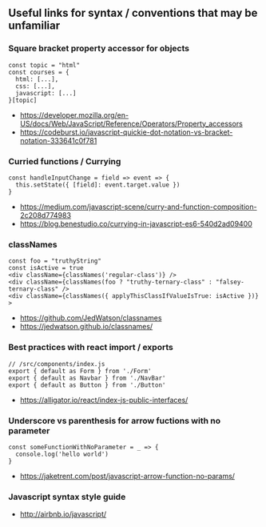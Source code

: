 ## Useful links for syntax / conventions that may be unfamiliar

### Square bracket property accessor for objects

```
const topic = "html"
const courses = {
  html: [...],
  css: [...],
  javascript: [...]
}[topic]
```

- https://developer.mozilla.org/en-US/docs/Web/JavaScript/Reference/Operators/Property_accessors
- https://codeburst.io/javascript-quickie-dot-notation-vs-bracket-notation-333641c0f781

### Curried functions / Currying

```
const handleInputChange = field => event => {
  this.setState({ [field]: event.target.value })
}
```

- https://medium.com/javascript-scene/curry-and-function-composition-2c208d774983
- https://blog.benestudio.co/currying-in-javascript-es6-540d2ad09400

### classNames

```
const foo = "truthyString"
const isActive = true
<div className={classNames('regular-class')} />
<div className={classNames(foo ? "truthy-ternary-class" : "falsey-ternary-class" />
<div className={classNames({ applyThisClassIfValueIsTrue: isActive })} >
```

- https://github.com/JedWatson/classnames
- https://jedwatson.github.io/classnames/

### Best practices with react import / exports

```
// /src/components/index.js
export { default as Form } from './Form'
export { default as Navbar } from './NavBar'
export { default as Button } from './Button'
```

- https://alligator.io/react/index-js-public-interfaces/

### Underscore vs parenthesis for arrow fuctions with no parameter

```
const someFunctionWithNoParameter = _ => {
  console.log('hello world')
}
```

- https://jaketrent.com/post/javascript-arrow-function-no-params/

### Javascript syntax style guide

- http://airbnb.io/javascript/
